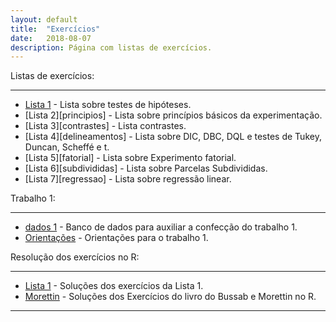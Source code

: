 ```yaml
---
layout: default
title:  "Exercícios"
date:   2018-08-07
description: Página com listas de exercícios.
---
```



<p class="intro">Listas de exercícios:</p>

---

* [Lista 1][testes] - Lista sobre testes de hipóteses.
* [Lista 2][principios] - Lista sobre princípios básicos da experimentação.
* [Lista 3][contrastes] - Lista contrastes.
* [Lista 4][delineamentos] - Lista sobre DIC, DBC, DQL e testes de Tukey, Duncan, Scheffé e t.
* [Lista 5][fatorial] - Lista sobre Experimento fatorial.
* [Lista 6][subdivididas] - Lista sobre Parcelas Subdivididas.
* [Lista 7][regressao] - Lista sobre regressão linear.

<p class="intro">Trabalho 1:</p>

---

* [dados 1][trab1] - Banco de dados para auxiliar a confecção do trabalho 1.
* [Orientações][orientacoes] - Orientações para o trabalho 1.


<p class="intro">Resolução dos exercícios no R:</p>

---

* [Lista 1][solucoes1] - Soluções dos exercícios da Lista 1.
* [Morettin][solBussab] - Soluções dos Exercícios do livro do Bussab e Morettin no R.

---
   
[testes]:https://rawgit.com/maf261/maf261.github.io/master/Exercicios/Teste_Hipotese.pdf
[solucoes1]:https://rawgit.com/maf261/maf261.github.io/master/Exercicios/Solucoes/TH.pdf
[solBussab]: https://www.ime.usp.br/~pam/scriptsR.html
[trab1]: https://rawgit.com/maf261/maf261.github.io/master/Aulas_MAF261/Aula11/Banco_de_Dados.rar
[orientacoes]: https://rawgit.com/maf261/maf261.github.io/master/Aulas_MAF261/Aula11/Trabalho1.html